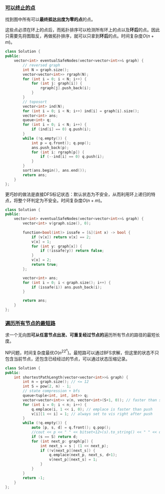 ### [可以终止的点](https://leetcode-cn.com/problems/find-eventual-safe-states/)

找到图中所有可以**最终抵达出度为零的点**的点。

这些点必须在环上的点后，而拓扑排序可以检测所有环上的点以及**环后**的点。因此只需要先将图取反，再做拓扑排序，就可以只拿到**环后**的点。时间复杂度$O(n+m)$。

```cpp
class Solution {
public:
    vector<int> eventualSafeNodes(vector<vector<int>>& graph) {
        // reversed graph
        int N = graph.size();
        vector<vector<int>> rgraph(N);
        for (int i = 0; i < N; i++) {
            for (int j: graph[i]) {
                rgraph[j].push_back(i);
            }
        }
        // toposort
        vector<int> ind(N);
        for (int i = 0; i < N; i++) ind[i] = graph[i].size();
        vector<int> ans;
        queue<int> q;
        for (int i = 0; i < N; i++) {
            if (ind[i] == 0) q.push(i);
        }
        while (!q.empty()) {
            int p = q.front(); q.pop();
            ans.push_back(p);
            for (int i: rgraph[p]) {
                if (--ind[i] == 0) q.push(i);
            }
        }
        sort(ans.begin(), ans.end());
        return ans;
    }
};
```

更巧妙的做法是直接DFS标记状态：默认状态为不安全，从而利用环上递归的特点，将整个环判定为不安全。时间复杂度$O(n+m)$。

```cpp
class Solution {
public:
    vector<int> eventualSafeNodes(vector<vector<int>>& graph) {
        vector<int> v(graph.size(), 0);
        
        function<bool(int)> issafe = [&](int x) -> bool {
            if (v[x]) return v[x] == 2;
            v[x] = 1;
            for (int y: graph[x]) {
                if (!issafe(y)) return false;
            }
            v[x] = 2;
            return true;
        };

        vector<int> ans;
        for (int i = 0; i < graph.size(); i++) {
            if (issafe(i)) ans.push_back(i);
        }

        return ans;
    }
};
```





### [遍历所有节点的最短路](https://leetcode-cn.com/problems/shortest-path-visiting-all-nodes/)

求一个无向图**可从任意节点出发、可重复经过节点的**遍历所有节点的路径的最短长度。

NP问题，时间复杂度最优$O(n^22^n)$。最短路可以通过BFS求解，但这里的状态不只包含当前节点，还包含已经经过的节点，可以通过状态压缩记录。

```cpp
class Solution {
public:
    int shortestPathLength(vector<vector<int>>& graph) {
        int n = graph.size(); // <= 12
        int S = pow(2, n) - 1;
        // state compression + bfs
        queue<tuple<int, int, int>> q;
        vector<vector<int>> v(n, vector<int>(S+1, 0)); // faster than set<tuple<int,int>>
        for (int i = 0; i < n; i++) {
            q.emplace(i, 1 << i, 0); // emplace is faster than push
            v[i][1 << i] = 1; // always set to vis right after push
        }
        while (!q.empty()) {
            auto [p, s, d] = q.front(); q.pop();
            //cout << p << " " << bitset<12>(s).to_string() << " " << d << endl;
            if (s == S) return d;
            for (int next_p: graph[p]) {
                int next_s = s | (1 << next_p);
                if (!v[next_p][next_s]) {
                    q.emplace(next_p, next_s, d+1);
                    v[next_p][next_s] = 1;
                }
            }
        }
        return -1;
    }
};
```

